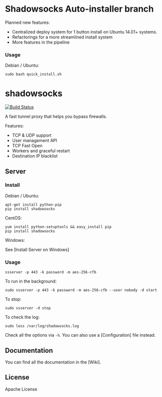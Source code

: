# Shadowsocks Auto-installer branch

Planned new features:
- Centralized deploy system for 1 button install on Ubuntu 14.01+ systems.
- Refactorings for a more streamlined install system
- More features in the pipeline

### Usage

Debian / Ubuntu:

    sudo bash quick_install.sh

shadowsocks
===========

[![Build Status]][Travis CI]

A fast tunnel proxy that helps you bypass firewalls.

Features:
- TCP & UDP support
- User management API
- TCP Fast Open
- Workers and graceful restart
- Destination IP blacklist

Server
------

### Install

Debian / Ubuntu:

    apt-get install python-pip
    pip install shadowsocks

CentOS:

    yum install python-setuptools && easy_install pip
    pip install shadowsocks

Windows:

See [Install Server on Windows]

### Usage

    ssserver -p 443 -k password -m aes-256-cfb

To run in the background:

    sudo ssserver -p 443 -k password -m aes-256-cfb --user nobody -d start

To stop:

    sudo ssserver -d stop

To check the log:

    sudo less /var/log/shadowsocks.log

Check all the options via `-h`. You can also use a [Configuration] file
instead.

Documentation
-------------

You can find all the documentation in the [Wiki].

License
-------

Apache License







[Build Status]:      https://img.shields.io/travis/johnthedong/shadowsocks/master.svg?style=flat
[Travis CI]:         https://travis-ci.org/johnthedong/shadowsocks

